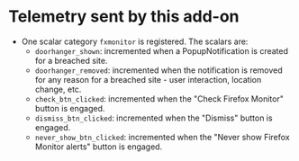 # Telemetry sent by this add-on

* One scalar category `fxmonitor` is registered. The scalars are:
  * `doorhanger_shown`: incremented when a PopupNotification is created for a breached site.
  * `doorhanger_removed`: incremented when the notification is removed for any reason for a breached site - user interaction, location change, etc.
  * `check_btn_clicked`: incremented when the "Check Firefox Monitor" button is engaged.
  * `dismiss_btn_clicked`: incremented when the "Dismiss" button is engaged.
  * `never_show_btn_clicked`: incremented when the "Never show Firefox Monitor alerts" button is engaged.
